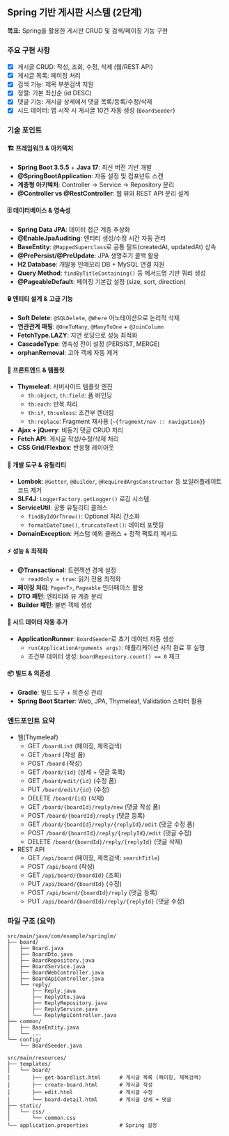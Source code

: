 ## Spring 기반 게시판 시스템 (2단계)

**목표:** Spring을 활용한 게시판 CRUD 및 검색/페이징 기능 구현

### 주요 구현 사항
- [x] 게시글 CRUD: 작성, 조회, 수정, 삭제 (웹/REST API)
- [x] 게시글 목록: 페이징 처리
- [x] 검색 기능: 제목 부분검색 지원
- [x] 정렬: 기본 최신순 (id DESC)
- [x] 댓글 기능: 게시글 상세에서 댓글 목록/등록/수정/삭제
- [x] 시드 데이터: 앱 시작 시 게시글 10건 자동 생성 (`BoardSeeder`)

### 기술 포인트

#### 🏗️ **프레임워크 & 아키텍처**
- **Spring Boot 3.5.5** + **Java 17**: 최신 버전 기반 개발
- **@SpringBootApplication**: 자동 설정 및 컴포넌트 스캔
- **계층형 아키텍처**: Controller → Service → Repository 분리
- **@Controller vs @RestController**: 웹 뷰와 REST API 분리 설계

#### 🗄️ **데이터베이스 & 영속성**
- **Spring Data JPA**: 데이터 접근 계층 추상화
- **@EnableJpaAuditing**: 엔티티 생성/수정 시간 자동 관리
- **BaseEntity**: `@MappedSuperclass`로 공통 필드(createdAt, updatedAt) 상속
- **@PrePersist/@PreUpdate**: JPA 생명주기 콜백 활용
- **H2 Database**: 개발용 인메모리 DB + MySQL 연결 지원
- **Query Method**: `findByTitleContaining()` 등 메서드명 기반 쿼리 생성
- **@PageableDefault**: 페이징 기본값 설정 (size, sort, direction)

#### 🔒 **엔티티 설계 & 고급 기능**
- **Soft Delete**: `@SQLDelete`, `@Where` 어노테이션으로 논리적 삭제
- **연관관계 매핑**: `@OneToMany`, `@ManyToOne` + `@JoinColumn`
- **FetchType.LAZY**: 지연 로딩으로 성능 최적화
- **CascadeType**: 영속성 전이 설정 (PERSIST, MERGE)
- **orphanRemoval**: 고아 객체 자동 제거

#### 🎨 **프론트엔드 & 템플릿**
- **Thymeleaf**: 서버사이드 템플릿 엔진
  - `th:object`, `th:field`: 폼 바인딩
  - `th:each`: 반복 처리
  - `th:if`, `th:unless`: 조건부 렌더링
  - `th:replace`: Fragment 재사용 (`~{fragment/nav :: navigation}`)
- **Ajax + jQuery**: 비동기 댓글 CRUD 처리
- **Fetch API**: 게시글 작성/수정/삭제 처리
- **CSS Grid/Flexbox**: 반응형 레이아웃

#### 🔧 **개발 도구 & 유틸리티**
- **Lombok**: `@Getter`, `@Builder`, `@RequiredArgsConstructor` 등 보일러플레이트 코드 제거
- **SLF4J**: `LoggerFactory.getLogger()` 로깅 시스템
- **ServiceUtil**: 공통 유틸리티 클래스
  - `findByIdOrThrow()`: Optional 처리 간소화
  - `formatDateTime()`, `truncateText()`: 데이터 포맷팅
- **DomainException**: 커스텀 예외 클래스 + 정적 팩토리 메서드

#### ⚡ **성능 & 최적화**
- **@Transactional**: 트랜잭션 경계 설정
  - `readOnly = true`: 읽기 전용 최적화
- **페이징 처리**: `Page<T>`, `Pageable` 인터페이스 활용
- **DTO 패턴**: 엔티티와 뷰 계층 분리
- **Builder 패턴**: 불변 객체 생성

#### 🚀 **시드 데이터 자동 추가**
- **ApplicationRunner**: `BoardSeeder`로 초기 데이터 자동 생성
  - `run(ApplicationArguments args)`: 애플리케이션 시작 완료 후 실행
  - 조건부 데이터 생성: `boardRepository.count() == 0` 체크

#### 📦 **빌드 & 의존성**
- **Gradle**: 빌드 도구 + 의존성 관리
- **Spring Boot Starter**: Web, JPA, Thymeleaf, Validation 스타터 활용

### 엔드포인트 요약 
- 웹(Thymeleaf)
  - GET `/boardList` (페이징, 제목검색)
  - GET `/board` (작성 폼)
  - POST `/board` (작성)
  - GET `/board/{id}` (상세 + 댓글 목록)
  - GET `/board/edit/{id}` (수정 폼)
  - PUT `/board/edit/{id}` (수정)
  - DELETE `/board/{id}` (삭제)
  - GET `/board/{boardId}/reply/new` (댓글 작성 폼)
  - POST `/board/{boardId}/reply` (댓글 등록)
  - GET `/board/{boardId}/reply/{replyId}/edit` (댓글 수정 폼)
  - POST `/board/{boardId}/reply/{replyId}/edit` (댓글 수정)
  - DELETE `/board/{boardId}/reply/{replyId}` (댓글 삭제)
- REST API
  - GET `/api/board` (페이징, 제목검색: `searchTitle`)
  - POST `/api/board` (작성)
  - GET `/api/board/{boardId}` (조회)
  - PUT `/api/board/{boardId}` (수정)
  - POST `/api/board/{boardId}/reply` (댓글 등록)
  - PUT `/api/board/{boardId}/reply/{replyId}` (댓글 수정)

### 파일 구조 (요약)
```
src/main/java/com/example/springlm/
├── board/
│   ├── Board.java
│   ├── BoardDto.java
│   ├── BoardRepository.java
│   ├── BoardService.java
│   ├── BoardWebController.java
│   ├── BoardApiController.java
│   └── reply/
│       ├── Reply.java
│       ├── ReplyDto.java
│       ├── ReplyRepository.java
│       ├── ReplyService.java
│       └── ReplyApiController.java
├── common/
│   ├── BaseEntity.java
│   └── ...
└── config/
    └── BoardSeeder.java

src/main/resources/
├── templates/
│   └── board/
│       ├── get-boardlist.html      # 게시글 목록 (페이징, 제목검색)
│       ├── create-board.html       # 게시글 작성
│       ├── edit.html               # 게시글 수정
│       └── board-detail.html       # 게시글 상세 + 댓글
├── static/
│   └── css/
│       └── common.css
└── application.properties          # Spring 설정
```


